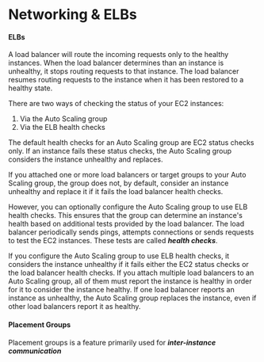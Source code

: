 # Networking & ELBs

#### ELBs

A load balancer will route the incoming requests only to the healthy instances. When the load balancer determines than an instance is unhealthy, it stops routing requests to that instance. The load balancer resumes routing requests to the instance when it has been restored to a healthy state.

There are two ways of checking the status of your EC2 instances:
1. Via the Auto Scaling group
2. Via the ELB health checks

The default health checks for an Auto Scaling group are EC2 status checks only. If an instance fails these status checks, the Auto Scaling group considers the instance unhealthy and replaces.

If you attached one or more load balancers or target groups to your Auto Scaling group, the group does not, by default, consider an instance unhealthy and replace it if it fails the load balancer health checks.

However, you can optionally configure the Auto Scaling group to use ELB health checks. This ensures that the group can determine an instance's health based on additional tests provided by the load balancer. The load balancer periodically sends pings, attempts connections or sends requests to test the EC2 instances. These tests are called ***health checks***.

If you configure the Auto Scaling group to use ELB health checks, it considers the instance unhealthy if it fails either the EC2 status checks or the load balancer health checks. If you attach multiple load balancers to an Auto Scaling group, all of them must report the instance is healthy in order for it to consider the instance healthy. If one load balancer reports an instance as unhealthy, the Auto Scaling group replaces the instance, even if other load balancers report it as healthy.

#### Placement Groups

Placement groups is a feature primarily used for ***inter-instance communication***
